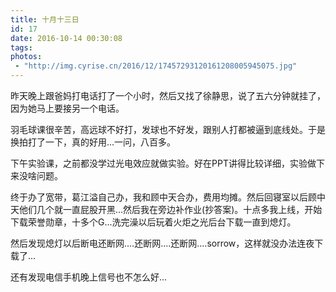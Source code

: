 ```yaml
---
title: 十月十三日
id: 17
date: 2016-10-14 00:30:08
tags:
photos:
 - "http://img.cyrise.cn/2016/12/17457293120161208005945075.jpg"
---
```


昨天晚上跟爸妈打电话打了一个小时，然后又找了徐静思，说了五六分钟就挂了，因为她马上要接另一个电话。

羽毛球课很辛苦，高远球不好打，发球也不好发，跟别人打都被逼到底线处。于是换拍打了一下，真的好用...一问，八百多。

下午实验课，之前都没学过光电效应就做实验。好在PPT讲得比较详细，实验做下来没啥问题。

终于办了宽带，葛江溢自己办，我和顾中天合办，费用均摊。然后回寝室以后顾中天他们几个就一直屁股开黑...然后我在旁边补作业(抄答案)。十点多我上线，开始下载荣誉勋章，十多个G...洗完澡以后玩着火炬之光后台下载一直到熄灯。

然后发现熄灯以后断电还断网....还断网....还断网....sorrow，这样就没办法连夜下载了...

还有发现电信手机晚上信号也不怎么好...
